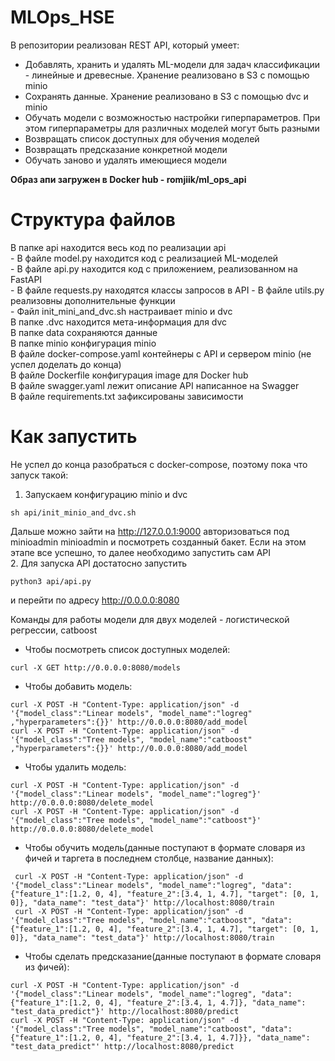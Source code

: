 # MLOps_HSE
В репозитории реализован REST API, который умеет:
* Добавлять, хранить и удалять ML-модели для задач классификации - линейные и древесные. Хранение реализовано в S3 с помощью minio
* Сохранять данные. Хранение реализовано в S3 с помощью dvc и minio
* Обучать модели с возможностью настройки гиперпараметров. При этом гиперпараметры для различных моделей могут быть разными
* Возвращать список доступных для обучения моделей
* Возвращать предсказание конкретной модели
* Обучать заново и удалять имеющиеся модели

**Образ апи загружен в Docker hub - romjiik/ml_ops_api**

# Структура файлов
В папке api находится весь код по реализации api  
    - В файле model.py находится код с реализацией ML-моделей  
    - В файле api.py находится код с приложением, реализованном на FastAPI  
    - В файле requests.py находятся классы запросов в API
    - В файле utils.py реализовны дополнительные функции  
    - Файл init_mini_and_dvc.sh настраивает minio и dvc  
В папке .dvc находится мета-информация для dvc  
В папке data сохраняются данные  
В папке minio конфигурация minio  
В файле docker-compose.yaml контейнеры с API и сервером minio (не успел доделать до конца)  
В файле Dockerfile конфигурация image для Docker hub  
В файле swagger.yaml лежит описание API написанное на Swagger  
В файле requirements.txt зафиксированы зависимости  

# Как запустить
Не успел до конца разобраться с docker-compose, поэтому пока что запуск такой:
1. Запускаем конфигурацию minio и dvc
```
sh api/init_minio_and_dvc.sh
```
Дальше можно зайти на http://127.0.0.1:9000 авторизоваться под minioadmin minioadmin и посмотреть созданный бакет. Если на этом этапе все успешно, то далее необходимо запустить сам API  
2. Для запуска API достатосно запустить
```
python3 api/api.py
``` 
и перейти по адресу http://0.0.0.0:8080  


Команды для работы модели для двух моделей - логистической регрессии, catboost
* Чтобы посмотреть список доступных моделей:
```
curl -X GET http://0.0.0.0:8080/models
```
* Чтобы добавить модель:
```
curl -X POST -H "Content-Type: application/json" -d '{"model_class":"Linear models", "model_name":"logreg" ,"hyperparameters":{}}' http://0.0.0.0:8080/add_model    
curl -X POST -H "Content-Type: application/json" -d '{"model_class":"Tree models", "model_name":"catboost" ,"hyperparameters":{}}' http://0.0.0.0:8080/add_model       
```
* Чтобы удалить модель:
```
curl -X POST -H "Content-Type: application/json" -d '{"model_class":"Linear models", "model_name":"logreg"}' http://0.0.0.0:8080/delete_model
curl -X POST -H "Content-Type: application/json" -d '{"model_class":"Tree models", "model_name":"catboost"}' http://0.0.0.0:8080/delete_model
```
* Чтобы обучить модель(данные поступают в формате словаря из фичей и таргета в последнем столбце, название данных):
```
 curl -X POST -H "Content-Type: application/json" -d '{"model_class":"Linear models", "model_name":"logreg", "data":{"feature_1":[1.2, 0, 4], "feature_2":[3.4, 1, 4.7], "target": [0, 1, 0]}, "data_name": "test_data"}' http://localhost:8080/train
 curl -X POST -H "Content-Type: application/json" -d '{"model_class":"Tree models", "model_name":"catboost", "data":{"feature_1":[1.2, 0, 4], "feature_2":[3.4, 1, 4.7], "target": [0, 1, 0]}, "data_name": "test_data"}' http://localhost:8080/train
```
* Чтобы сделать предсказание(данные поступают в формате словаря из фичей):
```
curl -X POST -H "Content-Type: application/json" -d '{"model_class":"Linear models", "model_name":"logreg", "data":{"feature_1":[1.2, 0, 4], "feature_2":[3.4, 1, 4.7]}, "data_name": "test_data_predict"}' http://localhost:8080/predict  
curl -X POST -H "Content-Type: application/json" -d '{"model_class":"Tree models", "model_name":"catboost", "data":{"feature_1":[1.2, 0, 4], "feature_2":[3.4, 1, 4.7]}}, "data_name": "test_data_predict"' http://localhost:8080/predict
```
